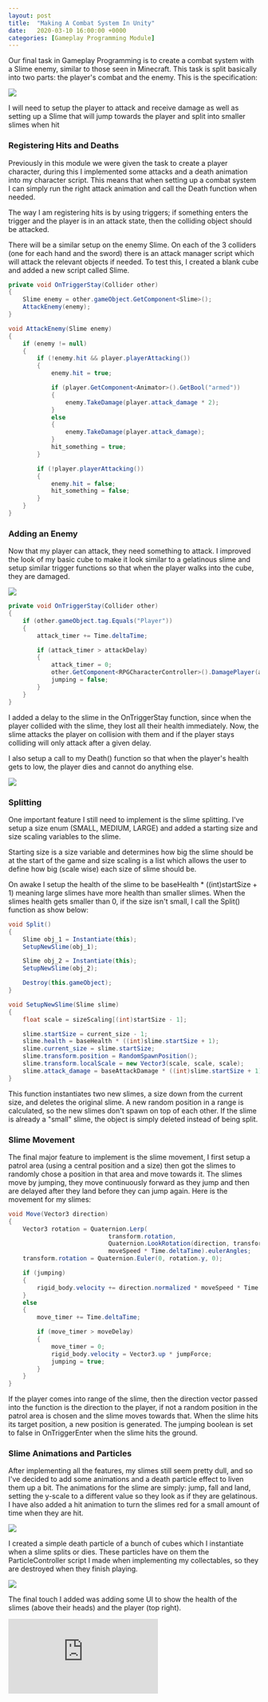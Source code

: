 ```yaml
---
layout: post
title:  "Making A Combat System In Unity"
date:   2020-03-10 16:00:00 +0000
categories: [Gameplay Programming Module]
---
```


Our final task in Gameplay Programming is to create a combat system with a Slime enemy, similar to those seen in Minecraft. This task is split basically into two parts: the player's combat and the enemy. ​This is the specification:

<img src="{{ site.baseurl }}/assets/Blog/GPCombat/combat_objectives.png"/>

I will need to setup the player to attack and receive damage as well as setting up a Slime that will jump towards the player and split into smaller slimes when hit

<h3>Registering Hits and Deaths</h3>

Previously in this module we were given the task to create a player character, during this I implemented some attacks and a death animation into my character script. This means that when setting up a combat system I can simply run the right attack animation and call the Death function when needed. 

The way I am registering hits is by using triggers; if something enters the trigger and the player is in an attack state, then the colliding object should be attacked. 

There will be a similar setup on the enemy Slime. On each of the 3 colliders (one for each hand and the sword) there is an attack manager script which will attack the relevant objects if needed. To test this, I created a blank cube and added a new script called Slime.

```c#
private void OnTriggerStay(Collider other)
{
    Slime enemy = other.gameObject.GetComponent<Slime>();
    AttackEnemy(enemy);
}

void AttackEnemy(Slime enemy)
{
    if (enemy != null)
    {
        if (!enemy.hit && player.playerAttacking())
        {
            enemy.hit = true;

            if (player.GetComponent<Animator>().GetBool("armed"))
            {
                enemy.TakeDamage(player.attack_damage * 2);
            }
            else
            {
                enemy.TakeDamage(player.attack_damage);
            }
            hit_something = true;
        }

        if (!player.playerAttacking())
        {
            enemy.hit = false;
            hit_something = false;
        } 
    }
}
```

<h3>Adding an Enemy</h3>

Now that my player can attack, they need something to attack. I improved the look of my basic cube to make it look similar to a gelatinous slime and setup similar trigger functions so that when the player walks into the cube, they are damaged.

<img src="{{ site.baseurl }}/assets/Blog/GPCombat/slime.png"/>

```c#
private void OnTriggerStay(Collider other)
{
    if (other.gameObject.tag.Equals("Player"))
    {
        attack_timer += Time.deltaTime;

        if (attack_timer > attackDelay)
        {
            attack_timer = 0;
            other.GetComponent<RPGCharacterController>().DamagePlayer(attack_damage);
            jumping = false;
        }
    }
}
```

I added a delay to the slime in the OnTriggerStay function, since when the player collided with the slime, they lost all their health immediately. Now, the slime attacks the player on collision with them and if the player stays colliding will only attack after a given delay. 

I also setup a call to my Death() function so that when the player's health gets to low, the player dies and cannot do anything else.

<img src="{{ site.baseurl }}/assets/Blog/GPCombat/player_death.png"/>

<h3>Splitting</h3>

One important feature I still need to implement is the slime splitting. I've setup a size enum (SMALL, MEDIUM, LARGE) and added a starting size and size scaling variables to the slime. 

Starting size is a size variable and determines how big the slime should be at the start of the game and size scaling is a list which allows the user to define how big (scale wise) each size of slime should be. 

On awake I setup the health of the slime to be baseHealth * ((int)startSize + 1) meaning large slimes have more health than smaller slimes. When the slimes health gets smaller than 0, if the size isn't small, I call the Split() function as show below:

```c#
void Split()
{
    Slime obj_1 = Instantiate(this);
    SetupNewSlime(obj_1);

    Slime obj_2 = Instantiate(this);
    SetupNewSlime(obj_2);

    Destroy(this.gameObject);
}

void SetupNewSlime(Slime slime)
{
    float scale = sizeScaling[(int)startSize - 1];

    slime.startSize = current_size - 1;
    slime.health = baseHealth * ((int)slime.startSize + 1);
    slime.current_size = slime.startSize;
    slime.transform.position = RandomSpawnPosition();
    slime.transform.localScale = new Vector3(scale, scale, scale);
    slime.attack_damage = baseAttackDamage * ((int)slime.startSize + 1);
}
```

This function instantiates two new slimes, a size down from the current size, and deletes the original slime. A new random position in a range is calculated, so the new slimes don't spawn on top of each other. If the slime is already a "small" slime, the object is simply deleted instead of being split.

<h3>Slime Movement</h3>

The final major feature to implement is the slime movement, I first setup a patrol area (using a central position and a size) then got the slimes to randomly chose a position in that area and move towards it. The slimes move by jumping, they move continuously forward as they jump and then are delayed after they land before they can jump again. Here is the movement for my slimes:

```c#
void Move(Vector3 direction)
{
    Vector3 rotation = Quaternion.Lerp(
                            transform.rotation, 
                            Quaternion.LookRotation(direction, transform.up), 
                            moveSpeed * Time.deltaTime).eulerAngles;
    transform.rotation = Quaternion.Euler(0, rotation.y, 0);

    if (jumping)
    {
        rigid_body.velocity += direction.normalized * moveSpeed * Time.deltaTime;
    }
    else
    {
        move_timer += Time.deltaTime;

        if (move_timer > moveDelay)
        {
            move_timer = 0;
            rigid_body.velocity = Vector3.up * jumpForce;
            jumping = true;
        }
    }
}
```

If the player comes into range of the slime, then the direction vector passed into the function is the direction to the player, if not a random position in the patrol area is chosen and the slime moves towards that. When the slime hits its target position, a new position is generated. The jumping boolean is set to false in OnTriggerEnter when the slime hits the ground.

<h3>Slime Animations and Particles</h3>

After implementing all the features, my slimes still seem pretty dull, and so I've decided to add some animations and a death particle effect to liven them up a bit. The animations for the slime are simply: jump, fall and land, setting the y-scale to a different value so they look as if they are gelatinous. I have also added a hit animation to turn the slimes red for a small amount of time when they are hit.

<img src="{{ site.baseurl }}/assets/Blog/GPCombat/slime_animation.png"/>

I created a simple death particle of a bunch of cubes which I instantiate when a slime splits or dies. These particles have on them the ParticleController script I made when implementing my collectables, so they are destroyed when they finish playing. 

<img src="{{ site.baseurl }}/assets/Blog/GPCombat/death_particles.png"/>

The final touch I added was adding some UI to show the health of the slimes (above their heads) and the player (top right).

<div class="iframe-container">
<iframe src="https://www.youtube.com/embed/cLCNPkS0cgQ" frameborder="0" allowfullscreen></iframe>
</div>
